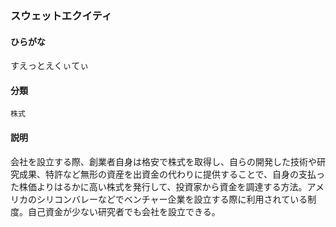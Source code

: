<div style="display:none;">

## [あ行](securities-terms?id=あ行)
## [か行](securities-terms?id=か行)
## [さ行](securities-terms?id=さ行)

</div>

### スウェットエクイティ

#### ひらがな

すえっとえくぃてぃ

#### 分類

`株式`

#### 説明

会社を設立する際、創業者自身は格安で株式を取得し、自らの開発した技術や研究成果、特許など無形の資産を出資金の代わりに提供することで、自身の支払った株価よりはるかに高い株式を発行して、投資家から資金を調達する方法。アメリカのシリコンバレーなどでベンチャー企業を設立する際に利用されている制度。自己資金が少ない研究者でも会社を設立できる。

<div style="display:none;">

## [た行](securities-terms?id=た行)
## [な行](securities-terms?id=な行)
## [は行](securities-terms?id=は行)
## [ま行](securities-terms?id=ま行)
## [や行](securities-terms?id=や行)
## [ら行](securities-terms?id=ら行)
## [わ行](securities-terms?id=わ行)
## [英数字・記号](securities-terms?id=英数字・記号)

</div>

